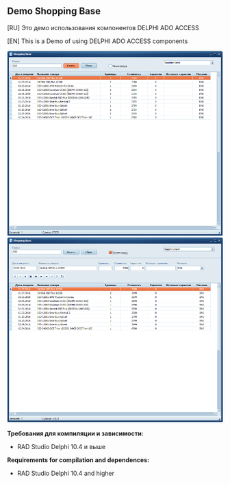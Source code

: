 ﻿## Demo Shopping Base

[RU]
Это демо использования компонентов DELPHI ADO ACCESS

[EN] 
This is a Demo of using DELPHI ADO ACCESS components

![Screenshot](https://github.com/superbot-coder/ShoppingBase/blob/main/image/ScreenShot-01.PNG "")
![Screenshot](https://github.com/superbot-coder/ShoppingBase/blob/main/image/ScreenShot-02.PNG "")

**Требования для компиляции и зависимости:**
- RAD Studio Delphi 10.4 и выше


**Requirements for compilation and dependences:**
- RAD Studio Delphi 10.4 and higher

